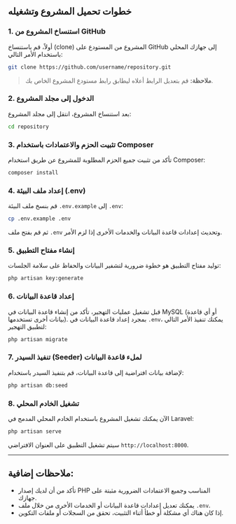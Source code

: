 ## خطوات تحميل المشروع وتشغيله

### 1. استنساخ المشروع من GitHub
أولاً، قم باستنساخ (clone) المشروع من المستودع على GitHub إلى جهازك المحلي باستخدام الأمر التالي:

```bash
git clone https://github.com/username/repository.git
```

> **ملاحظة:** قم بتعديل الرابط أعلاه ليطابق رابط مستودع المشروع الخاص بك.

### 2. الدخول إلى مجلد المشروع
بعد استنساخ المشروع، انتقل إلى مجلد المشروع:

```bash
cd repository
```

### 3. تثبيت الحزم والاعتمادات باستخدام Composer
تأكد من تثبيت جميع الحزم المطلوبة للمشروع عن طريق استخدام Composer:

```bash
composer install
```

### 4. إعداد ملف البيئة (.env)
قم بنسخ ملف البيئة `.env.example` إلى `.env`:

```bash
cp .env.example .env
```

ثم قم بفتح ملف `.env` وتحديث إعدادات قاعدة البيانات والخدمات الأخرى إذا لزم الأمر.

### 5. إنشاء مفتاح التطبيق
توليد مفتاح التطبيق هو خطوة ضرورية لتشفير البيانات والحفاظ على سلامة الجلسات:

```bash
php artisan key:generate
```

### 6. إعداد قاعدة البيانات
قبل تشغيل عمليات التهجير، تأكد من إنشاء قاعدة البيانات في MySQL (أو أي قاعدة بيانات أخرى تستخدمها). بمجرد إعداد قاعدة البيانات في `.env`، يمكنك تنفيذ الأمر التالي لتطبيق التهجير:

```bash
php artisan migrate
```

### 7. تنفيذ السيدر (Seeder) لملء قاعدة البيانات
لإضافة بيانات افتراضية إلى قاعدة البيانات، قم بتنفيذ السيدر باستخدام:

```bash
php artisan db:seed
```

### 8. تشغيل الخادم المحلي
الآن يمكنك تشغيل المشروع باستخدام الخادم المحلي المدمج في Laravel:

```bash
php artisan serve
```

سيتم تشغيل التطبيق على العنوان الافتراضي `http://localhost:8000`.

---

## ملاحظات إضافية:
- تأكد من أن لديك إصدار PHP المناسب وجميع الاعتمادات الضرورية مثبتة على جهازك.
- يمكنك تعديل إعدادات قاعدة البيانات أو الخدمات الأخرى من خلال ملف `.env`.
- إذا كان هناك أي مشكلة أو خطأ أثناء التثبيت، تحقق من السجلات أو ملفات التكوين.

